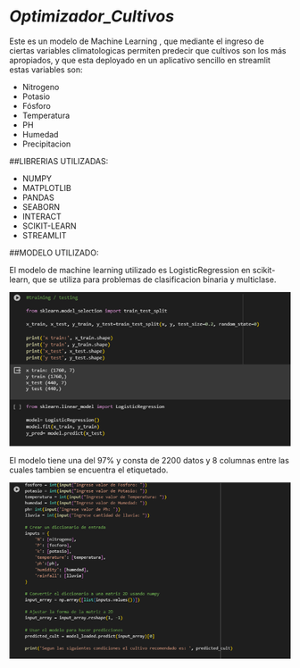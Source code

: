 # *Optimizador_Cultivos*

Este es un modelo de Machine Learning , que mediante el ingreso de ciertas variables climatologicas permiten predecir que cultivos son los más apropiados, y que esta deployado en un aplicativo sencillo en streamlit estas variables son:

- Nitrogeno
- Potasio
- Fósforo
- Temperatura
- PH
- Humedad
- Precipitacion


##LIBRERIAS UTILIZADAS:

- NUMPY
- MATPLOTLIB
- PANDAS
- SEABORN
- INTERACT
- SCIKIT-LEARN
- STREAMLIT

##MODELO UTILIZADO: 

El modelo de machine learning utilizado es LogisticRegression en scikit-learn, que se utiliza para problemas de clasificacion binaria y multiclase.

![Modelo de regresión](https://github.com/saulobw/Optimizador_Cultivos/blob/main/Captura%20de%20pantalla%20(36).png?raw=true)

El modelo tiene una del 97% y consta de 2200 datos y 8 columnas entre las cuales tambien se encuentra el etiquetado.

![Modelo](https://github.com/saulobw/Optimizador_Cultivos/blob/main/Captura%20de%20pantalla%20(35).png?raw=true)

